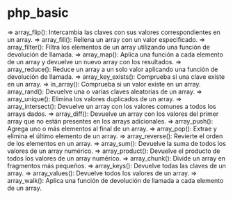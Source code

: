 # php_basic

=> array_flip(): Intercambia las claves con sus valores correspondientes en un array.
=> array_fill(): Rellena un array con un valor especificado.
=> array_filter(): Filtra los elementos de un array utilizando una función de devolución de llamada.
=> array_map(): Aplica una función a cada elemento de un array y devuelve un nuevo array con los resultados.
=> array_reduce(): Reduce un array a un solo valor aplicando una función de devolución de llamada.
=> array_key_exists(): Comprueba si una clave existe en un array.
=> in_array(): Comprueba si un valor existe en un array.
array_rand(): Devuelve una o varias claves aleatorias de un array.
=> array_unique(): Elimina los valores duplicados de un array.
=> array_intersect(): Devuelve un array con los valores comunes a todos los arrays dados.
=> array_diff(): Devuelve un array con los valores del primer array que no están presentes en los arrays adicionales.
=> array_push(): Agrega uno o más elementos al final de un array.
=> array_pop(): Extrae y elimina el último elemento de un array.
=> array_reverse(): Revierte el orden de los elementos en un array.
=> array_sum(): Devuelve la suma de todos los valores de un array numérico.
=> array_product(): Devuelve el producto de todos los valores de un array numérico.
=> array_chunk(): Divide un array en fragmentos más pequeños.
=> array_keys(): Devuelve todas las claves de un array.
=> array_values(): Devuelve todos los valores de un array.
=> array_walk(): Aplica una función de devolución de llamada a cada elemento de un array.